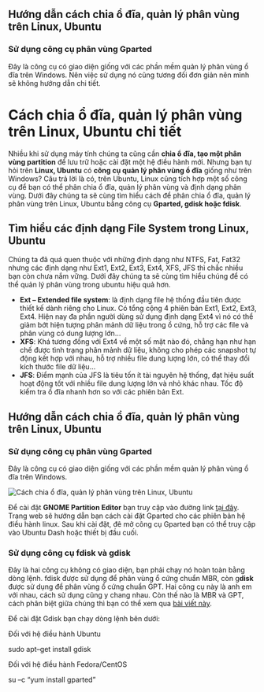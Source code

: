 ## Hướng dẫn cách chia ổ đĩa, quản lý phân vùng trên Linux, Ubuntu

### Sử dụng công cụ phân vùng Gparted

Đây là công cụ có giao diện giống với các phần mềm quản lý phân vùng ổ đĩa trên Windows. Nên việc sử dụng nó cũng tương đối đơn giản nên mình sẽ không hướng dẫn chi tiết.


# Cách chia ổ đĩa, quản lý phân vùng trên Linux, Ubuntu chi tiết

Nhiều khi sử dụng máy tính chúng ta cũng cần  **chia ổ đĩa, tạo một phân vùng partition**  để lưu trữ hoặc cài đặt một hệ điều hành mới. Nhưng bạn tự hỏi trên  **Linux, Ubuntu**  có  **công cụ quản lý phân vùng ổ đĩa**  giống như trên Windows? Câu trả lời là có, trên Ubuntu, Linux cũng tích hợp một số công cụ để bạn có thể phân chia ổ đĩa, quản lý phân vùng và định dạng phân vùng. Dưới đây chúng ta sẽ cùng tìm hiểu cách để phân chia ổ đĩa, quản lý phân vùng trên Linux, Ubuntu bằng công cụ **Gparted, gdisk hoặc fdisk**.


## Tìm hiểu các định dạng File System trong Linux, Ubuntu

Chúng ta đã quá quen thuộc với những định dạng như NTFS, Fat, Fat32 nhưng các định dạng như Ext1, Ext2, Ext3, Ext4, XFS, JFS thì chắc nhiều bạn còn chưa nắm vững. Dưới đây chúng ta sẽ cùng tìm hiểu chúng để có thể quản lý phân vùng trong ubuntu hiệu quả hơn.

-   **Ext – Extended file system**: là định dạng file hệ thống đầu tiên được thiết kế dành riêng cho Linux. Có tổng cộng 4 phiên bản Ext1, Ext2, Ext3, Ext4. Hiện nay đa phần người dùng sử dụng định dạng Ext4 vì nó có thể giảm bớt hiện tượng phân mảnh dữ liệu trong ổ cứng, hỗ trợ các file và phân vùng có dung lượng lớn…
-   **XFS**: Khá tương đồng với Ext4 về một số mặt nào đó, chẳng hạn như hạn chế được tình trạng phân mảnh dữ liệu, không cho phép các snapshot tự động kết hợp với nhau, hỗ trợ nhiều file dung lượng lớn, có thể thay đổi kích thước file dữ liệu…
-   **JFS**: Điểm mạnh của JFS là tiêu tốn ít tài nguyên hệ thống, đạt hiệu suất hoạt động tốt với nhiều file dung lượng lớn và nhỏ khác nhau. Tốc độ kiểm tra ổ đĩa nhanh hơn so với các phiên bản Ext.

## Hướng dẫn cách chia ổ đĩa, quản lý phân vùng trên Linux, Ubuntu

### Sử dụng công cụ phân vùng Gparted

Đây là công cụ có giao diện giống với các phần mềm quản lý phân vùng ổ đĩa trên Windows.

![Cách chia ổ đĩa, quản lý phân vùng trên Linux, Ubuntu](https://i2.wp.com/tuong.me/wp-content/uploads/2017/06/C%C3%A1ch-chia-%E1%BB%95-%C4%91%C4%A9a-qu%E1%BA%A3n-l%C3%BD-ph%C3%A2n-v%C3%B9ng-tr%C3%AAn-Linux-Ubuntu.png?resize=530%2C357&ssl=1)

Để cài đặt **GNOME Partition Editor**  bạn truy cập vào đường link  [tại đây](https://tuong.me/chuyen-huong/?url=http%3A%2F%2Fgparted.org%2Fdownload.php). Trang web sẽ hướng dẫn bạn cách cài đặt Gparted cho các phiên bản hệ điều hành linux. Sau khi cài đặt, đê mở công cụ Gparted bạn có thể truy cập vào Ubuntu Dash hoặc thiết bị đầu cuối.

### Sử dụng công cụ fdisk và gdisk

Đây là hai công cụ không có giao diện, bạn phải chạy nó hoàn toàn bằng dòng lệnh. fdisk được sử dụng để phân vùng ổ cứng chuẩn MBR, còn g**disk** được sử dụng để phân vùng ổ cứng chuẩn GPT. Hai công cụ này là anh em với nhau, cách sử dụng cũng y chang nhau. Còn thế nào là MBR và GPT, cách phân biệt giữa chúng thì bạn có thể xem qua  [bài viết này](https://tuong.me/su-khac-nhau-giua-mbr-voi-gpt-legacy-uefi/).

Để cài đặt Gdisk bạn chạy dòng lệnh bên dưới:

Đối với hệ điều hành Ubuntu

sudo apt–get  install gdisk

Đối với hệ điều hành Fedora/CentOS

su  –c  “yum install gparted”




<!--stackedit_data:
eyJoaXN0b3J5IjpbLTQ1Nzg1NDQ2NywxNTg4OTMzMDYsLTEzOD
U3ODIxNTQsLTExOTIyNDU3NDcsLTI4NTg5MTA1NSw4ODk0NDYx
MTMsLTYxNzg0NzA4Miw0ODgzMTI2NzcsMTk4NzU3MjA1NSwyOT
kxMDI4MTMsLTEzNTc0NTc1OTMsLTE0MDA0NzE1N119
-->